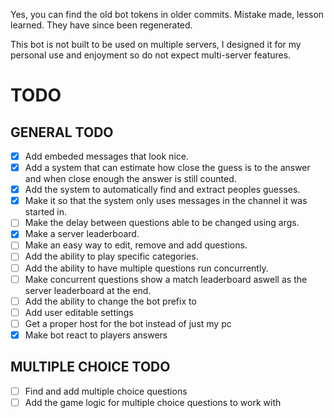 Yes, you can find the old bot tokens in older commits. Mistake made, lesson learned. They have since been regenerated.

This bot is not built to be used on multiple servers, I designed it for my personal use and enjoyment so do not expect multi-server features.


# TODO
## GENERAL TODO
- [X] Add embeded messages that look nice.
- [X] Add a system that can estimate how close the guess is to the answer and when close enough the answer is still counted.
- [X] Add the system to automatically find and extract peoples guesses.
- [X] Make it so that the system only uses messages in the channel it was started in.
- [ ] Make the delay between questions able to be changed using args.
- [X] Make a server leaderboard.
- [ ] Make an easy way to edit, remove and add questions.
- [ ] Add the ability to play specific categories.
- [ ] Add the ability to have multiple questions run concurrently.
- [ ] Make concurrent questions show a match leaderboard aswell as the server leaderboard at the end.
- [ ] Add the ability to change the bot prefix to
- [ ] Add user editable settings
- [ ] Get a proper host for the bot instead of just my pc
- [X] Make bot react to players answers

## MULTIPLE CHOICE TODO
- [ ] Find and add multiple choice questions
- [ ] Add the game logic for multiple choice questions to work with